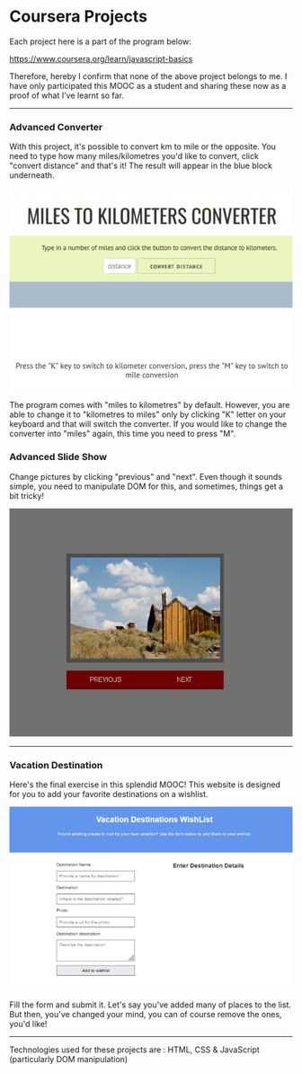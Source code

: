 # Coursera Projects

Each project here is a part of the program below: 

https://www.coursera.org/learn/javascript-basics

Therefore, hereby I confirm that none of the above project belongs to me. I have only participated this MOOC as a student and sharing these now as a proof of what I've learnt so far. 

---------------------
### Advanced Converter

With this project, it's possible to convert km to mile or the opposite. You need to type how many miles/kilometres you'd like to convert, click "convert distance" and that's it! The result will appear in the blue block underneath.

![](/img/distance-converter.png)
 
 The program comes with "miles to kilometres" by default. However, you are able to change it to "kilometres to miles" only by clicking "K" letter on your keyboard and that will switch the converter. If you would like to change the converter into "miles" again, this time you need to press "M".

 ### Advanced Slide Show
Change pictures by clicking "previous" and "next". Even though it sounds simple, you need to manipulate DOM for this, and sometimes, things get a bit tricky! 

 ![](/img/slide-show.png)

---------------------------

### Vacation Destination

Here's the final exercise in this splendid MOOC! This website is designed for you to add your favorite destinations on a wishlist.

![](/img/vacation-destination.png)

Fill the form and submit it. Let's say you've added many of places to the list. But then, you've changed your mind, you can of course remove the ones, you'd like!

-----------

Technologies used for these projects are : HTML, CSS & JavaScript (particularly DOM manipulation)
